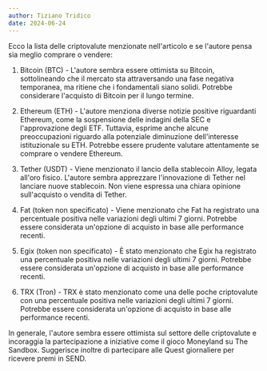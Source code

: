 ```yaml
---
author: Tiziano Tridico
date: 2024-06-24
---
```


Ecco la lista delle criptovalute menzionate nell'articolo e se l'autore pensa sia meglio comprare o vendere:

1. Bitcoin (BTC) - L'autore sembra essere ottimista su Bitcoin, sottolineando che il mercato sta attraversando una fase negativa temporanea, ma ritiene che i fondamentali siano solidi. Potrebbe considerare l'acquisto di Bitcoin per il lungo termine.

2. Ethereum (ETH) - L'autore menziona diverse notizie positive riguardanti Ethereum, come la sospensione delle indagini della SEC e l'approvazione degli ETF. Tuttavia, esprime anche alcune preoccupazioni riguardo alla potenziale diminuzione dell'interesse istituzionale su ETH. Potrebbe essere prudente valutare attentamente se comprare o vendere Ethereum.

3. Tether (USDT) - Viene menzionato il lancio della stablecoin Alloy, legata all'oro fisico. L'autore sembra apprezzare l'innovazione di Tether nel lanciare nuove stablecoin. Non viene espressa una chiara opinione sull'acquisto o vendita di Tether.

4. Fat (token non specificato) - Viene menzionato che Fat ha registrato una percentuale positiva nelle variazioni degli ultimi 7 giorni. Potrebbe essere considerata un'opzione di acquisto in base alle performance recenti.

5. Egix (token non specificato) - È stato menzionato che Egix ha registrato una percentuale positiva nelle variazioni degli ultimi 7 giorni. Potrebbe essere considerata un'opzione di acquisto in base alle performance recenti.

6. TRX (Tron) - TRX è stato menzionato come una delle poche criptovalute con una percentuale positiva nelle variazioni degli ultimi 7 giorni. Potrebbe essere considerata un'opzione di acquisto in base alle performance recenti.

In generale, l'autore sembra essere ottimista sul settore delle criptovalute e incoraggia la partecipazione a iniziative come il gioco Moneyland su The Sandbox. Suggerisce inoltre di partecipare alle Quest giornaliere per ricevere premi in SEND.
